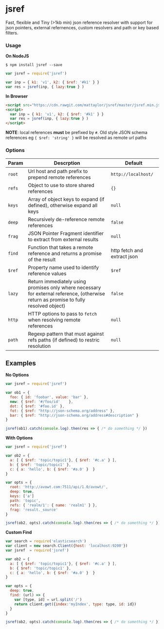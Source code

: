 # jsref

Fast, flexible and Tiny (>1kb min) json reference resolver with support for json pointers, external refernences, custom resolvers and path or key based filters. 

### Usage

__On NodeJS__ 

`$ npm install jsref --save`

```javascript
var jsref = require('jsref')

var inp = { k1: 'v1', k2: { $ref: '#k1' } }
var res = jsref(inp, { lazy:true } )

```

__In Browser__

```html
<script src="https://cdn.rawgit.com/mattaylor/jsref/master/jsref.min.js"></script>
<script>
  var inp = { k1: 'v1', k2: { $ref: '#k1' } }
  var res = jsref(inp, { lazy:true } )
</script>
```

__NOTE__: local references __must__ be prefixed by `#`. 
Old style JSON schema references eg `{ $ref: 'string' }` will be resolved as remote url paths
   
### Options

Param  | Descrption  | Default
-------| ----------- | ---------
`root` | Url host and path prefix to prepend remote references | `http://localhost/`
`refs` | Object to use to store shared references | `{}`
`keys` | Array of object keys to expand (if defined), otherwise expand all keys | `null`
`deep` | Recursively de-reference remote references | `false`
`frag` | JSON Pointer Fragment identifier to extract from external results | `null`
`find` | Function that takes a remote reference and returns a promise of the result | http fetch and extract json 
`$ref` | Property name used to identify reference values | `$ref` 
`lazy` | Return immediately using promises only where necessary for external reference, (otherwise return as promise to fully resolved object) | `false` 
`http` | HTTP options to pass to `fetch` when resolving remote references | `null`
`path` | Regexp pattern that must against refs paths (if defined) to restric resolution | `null`

## Examples 

__No Options__

```javascript
var jsref = require('jsref')

var ob1 = {
  foo: { id: 'foobar', value: 'bar' },
  new: { $ref: '#/foo/id'    },
  dot: { $ref: '#foo.id' },
  fot: { $ref: "http://json-schema.org/address" },
  bar: { $ref: "http://json-schema.org/address#description" }
}

jsref(ob1).catch(console.log).then(res => { /* do something */ })
```

__With Options__

```javascript
var jsref = require('jsref')

var ob2 = {
  a: [ { $ref: 'topic/topic1'}, { $ref: '#c.a' } ], 
  b: { $ref: 'topic/topic1' }, 
  c: { a: 'hello', b: { $ref: '#a.0' }  }
}

var opts = { 
  root: 'http://avowt.com:7511/api/1.0/avowt/', 
  deep: true,
  keys: ['a']
  path: 'topic',
  refs: { 'realm/1': { name: 'realm1' } },
  frag: 'result._source'
}

jsref(ob2, opts).catch(console.log).then(res => { /* do something */ })
```

__Custom Find__

```javascript
var search = require('elasticsearch')
var client = new search.Client({host: 'localhost:9200'})
var jsref  = require('jsref')

var ob2 = {
  a: [ { $ref: 'topic/topic1'}, { $ref: '#c.a' } ], 
  b: { $ref: 'topic/topic1' },
  c: { a: 'hello', b: { $ref: '#a.0' }  }
}

var opts = { 
  deep: true,
  find: (url) => {
    var [type, id] = url.split('/')
    return client.get({index:'myIndex', type: type, id: id})
  }
}

jsref(ob2, opts).catch(console.log).then(res => { /* do something */ })
```
